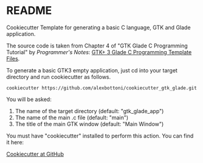 # README

Cookiecutter Template for generating a basic C language, GTK and Glade application.

The source code is taken from Chapter 4 of "GTK Glade C Programming Tutorial" by *Programmer's Notes*: [GTK+ 3 Glade C Programming Template Files](https://prognotes.net/2015/07/gtk-3-glade-c-programming-template/).

To generate a basic GTK3 empty application, just cd into your target directory and run cookiecutter as follows.

`cookiecutter https://github.com/alexbottoni/cookiecutter_gtk_glade.git`

You will be asked:
1. The name of the target directory (default: "gtk_glade_app")
2. The name of the main .c file (default: "main")
3. The title of the main GTK window (default: "Main Window")

You must have "cookiecutter" installed to perform this action. You can find it here:

[Cookiecutter at GitHub](https://github.com/cookiecutter/cookiecutter)